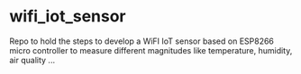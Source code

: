 # wifi_iot_sensor
Repo to hold the steps to develop a WiFI IoT sensor based on ESP8266 micro controller to measure different magnitudes like temperature, humidity, air quality ...
